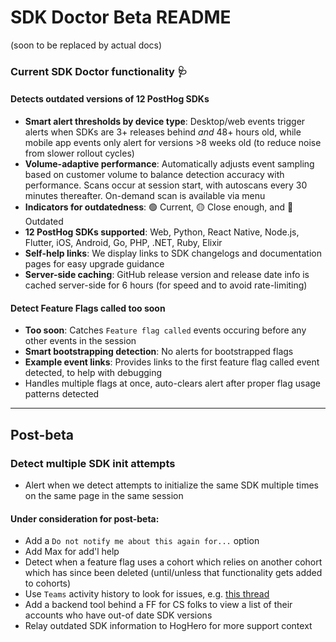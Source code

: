 # SDK Doctor Beta README
(soon to be replaced by actual docs)

### Current SDK Doctor functionality 🩺

#### Detects outdated versions of 12 PostHog SDKs
- **Smart alert thresholds by device type**: Desktop/web events trigger alerts when SDKs are 3+ releases behind *and* 48+ hours old, while mobile app events only alert for versions >8 weeks old (to reduce noise from slower rollout cycles)
- **Volume-adaptive performance**: Automatically adjusts event sampling based on customer volume to balance detection accuracy with performance. Scans occur at session start, with autoscans every 30 minutes thereafter. On-demand scan is available via menu
- **Indicators for outdatedness**: 🟢 Current, 🟡 Close enough, and 🔴 Outdated
- **12 PostHog SDKs supported**: Web, Python, React Native, Node.js, Flutter, iOS, Android, Go, PHP, .NET, Ruby, Elixir
- **Self-help links**: We display links to SDK changelogs and documentation pages for easy upgrade guidance
- **Server-side caching**: GitHub release version and release date info is cached server-side for 6 hours (for speed and to avoid rate-limiting)

#### Detect Feature Flags called too soon
- **Too soon**: Catches `Feature flag called` events occuring before any other events in the session
- **Smart bootstrapping detection**: No alerts for bootstrapped flags
- **Example event links**: Provides links to the first feature flag called event detected, to help with debugging
- Handles multiple flags at once, auto-clears alert after proper flag usage patterns detected


---

## Post-beta

### Detect multiple SDK init attempts
- Alert when we detect attempts to initialize the same SDK multiple times on the same page in the same session

#### Under consideration for post-beta:
- Add a `Do not notify me about this again for...` option
- Add Max for add'l help
- Detect when a feature flag uses a cohort which relies on another cohort which has since been deleted (until/unless that functionality gets added to cohorts)
- Use `Teams` activity history to look for issues, e.g. [this thread](https://posthog.slack.com/archives/C03PB072FMJ/p1754557639664509)
- Add a backend tool behind a FF for CS folks to view a list of their accounts who have out-of date SDK versions
- Relay outdated SDK information to HogHero for more support context